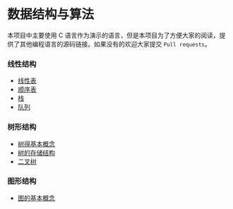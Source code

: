 # 数据结构与算法
本项目中主要使用 C 语言作为演示的语言，但是本项目为了方便大家的阅读，提供了其他编程语言的源码链接。如果没有的欢迎大家提交 `Pull requests`。
### 线性结构
* [线性表](docs/linear-list.md)
* [顺序表](docs/array-list.md)
* [栈](docs/stack.md)
* [队列](docs/queue.md)


### 树形结构
* [树得基本概念](docs/tree.md)
* [树的存储结构](docs/tree/树的存储结构.md)
* [二叉树](docs/tree/binary_tree.md)

### 图形结构
* [图的基本概念]()